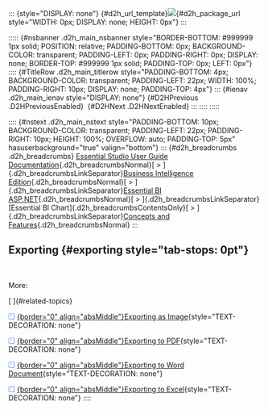 ::: {style="DISPLAY: none"}
[](ms-xhelp:///?Id=d2h_url_template){#d2h_url_template}![](!package_url!){#d2h_package_url style="WIDTH: 0px; DISPLAY: none; HEIGHT: 0px"}
:::

::::: {#nsbanner .d2h_main_nsbanner style="BORDER-BOTTOM: #999999 1px solid; POSITION: relative; PADDING-BOTTOM: 0px; BACKGROUND-COLOR: transparent; PADDING-LEFT: 0px; PADDING-RIGHT: 0px; DISPLAY: none; BORDER-TOP: #999999 1px solid; PADDING-TOP: 0px; LEFT: 0px"}
:::: {#TitleRow .d2h_main_titlerow style="PADDING-BOTTOM: 4px; BACKGROUND-COLOR: transparent; PADDING-LEFT: 22px; WIDTH: 100%; PADDING-RIGHT: 10px; DISPLAY: none; PADDING-TOP: 4px"}
::: {#ienav .d2h_main_ienav style="DISPLAY: none"}
[](ms-xhelp:///?Id=aa14b093-bce8-4f3a-b9e9-61a8567e686e){#D2HPrevious .D2HPreviousEnabled}  [](ms-xhelp:///?Id=409ffb3d-349b-44a6-9f2d-843d1eb018a8){#D2HNext .D2HNextEnabled}
:::
::::
:::::

:::: {#nstext .d2h_main_nstext style="PADDING-BOTTOM: 10px; BACKGROUND-COLOR: transparent; PADDING-LEFT: 22px; PADDING-RIGHT: 10px; HEIGHT: 100%; OVERFLOW: auto; PADDING-TOP: 5px" hasuserbackground="true" valign="bottom"}
::: {#d2h_breadcrumbs .d2h_breadcrumbs}
[Essential Studio User Guide Documentation](ms-xhelp:///?Id=12457748-09e3-4d74-a240-8e049cedf030){.d2h_breadcrumbsNormal}[ \> ]{.d2h_breadcrumbsLinkSeparator}[Business Intelligence Edition](ms-xhelp:///?Id=fdf33dd8-62b2-47b9-ad7b-fc50e590bca5){.d2h_breadcrumbsNormal}[ \> ]{.d2h_breadcrumbsLinkSeparator}[Essential BI ASP.NET](ms-xhelp:///?Id=99c6694e-59c3-4c59-abb5-ce9ce9a948bc){.d2h_breadcrumbsNormal}[ \> ]{.d2h_breadcrumbsLinkSeparator}[Essential BI Chart]{.d2h_breadcrumbsContentsOnly}[ \> ]{.d2h_breadcrumbsLinkSeparator}[Concepts and Features](ms-xhelp:///?Id=be4e11fe-e0a1-44d7-aa3a-05cf8b78bdb8){.d2h_breadcrumbsNormal}
:::

## Exporting {#exporting style="tab-stops: 0pt"}

 

More:

[ ]{#related-topics}

[![](button.gif){border="0" align="absMiddle"}Exporting as Image](ms-xhelp:///?Id=409ffb3d-349b-44a6-9f2d-843d1eb018a8){style="TEXT-DECORATION: none"}

[![](button.gif){border="0" align="absMiddle"}Exporting to PDF](ms-xhelp:///?Id=15327ac3-4f9c-4e0c-aaa9-dab461e0caa6){style="TEXT-DECORATION: none"}

[![](button.gif){border="0" align="absMiddle"}Exporting to Word Document](ms-xhelp:///?Id=e5229257-960d-4acd-898e-8c546b468181){style="TEXT-DECORATION: none"}

[![](button.gif){border="0" align="absMiddle"}Exporting to Excel](ms-xhelp:///?Id=2155728e-1690-4ee4-9090-313b337f8925){style="TEXT-DECORATION: none"}
::::

